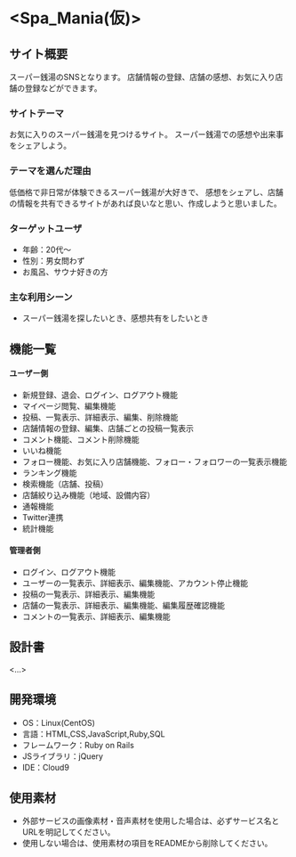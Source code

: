 # <Spa_Mania(仮)>

## サイト概要
スーパー銭湯のSNSとなります。
店舗情報の登録、店舗の感想、お気に入り店舗の登録などができます。

### サイトテーマ
お気に入りのスーパー銭湯を見つけるサイト。
スーパー銭湯での感想や出来事をシェアしよう。

### テーマを選んだ理由
低価格で非日常が体験できるスーパー銭湯が大好きで、
感想をシェアし、店舗の情報を共有できるサイトがあれば良いなと思い、作成しようと思いました。

### ターゲットユーザ
 - 年齢：20代～
 - 性別：男女問わず
 - お風呂、サウナ好きの方

### 主な利用シーン
 - スーパー銭湯を探したいとき、感想共有をしたいとき

## 機能一覧
#### ユーザー側
 - 新規登録、退会、ログイン、ログアウト機能
 - マイページ閲覧、編集機能
 - 投稿、一覧表示、詳細表示、編集、削除機能
 - 店舗情報の登録、編集、店舗ごとの投稿一覧表示
 - コメント機能、コメント削除機能
 - いいね機能
 - フォロー機能、お気に入り店舗機能、フォロー・フォロワーの一覧表示機能
 - ランキング機能
 - 検索機能（店舗、投稿）
 - 店舗絞り込み機能（地域、設備内容）
 - 通報機能
 - Twitter連携
 - 統計機能

#### 管理者側
 - ログイン、ログアウト機能
 - ユーザーの一覧表示、詳細表示、編集機能、アカウント停止機能
 - 投稿の一覧表示、詳細表示、編集機能
 - 店舗の一覧表示、詳細表示、編集機能、編集履歴確認機能
 - コメントの一覧表示、詳細表示、編集機能

## 設計書
<...>

## 開発環境
- OS：Linux(CentOS)
- 言語：HTML,CSS,JavaScript,Ruby,SQL
- フレームワーク：Ruby on Rails
- JSライブラリ：jQuery
- IDE：Cloud9

## 使用素材
- 外部サービスの画像素材・音声素材を使用した場合は、必ずサービス名とURLを明記してください。
- 使用しない場合は、使用素材の項目をREADMEから削除してください。